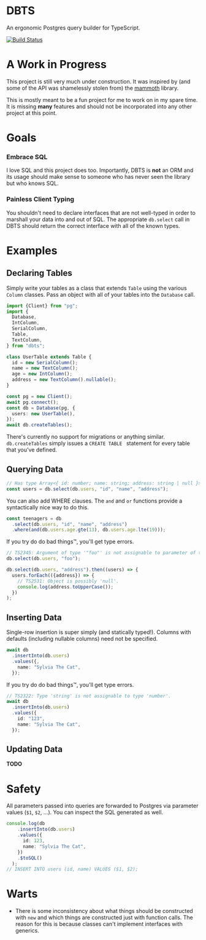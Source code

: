 # DBTS
An ergonomic Postgres query builder for TypeScript.

[![Build Status](https://travis-ci.org/travigd/dbts.svg?branch=master)](https://travis-ci.org/travigd/dbts)

# A Work in Progress
This project is still very much under construction.
It was inspired by (and some of the API was shamelessly stolen from) the [mammoth](https://github.com/Ff00ff/mammoth) library.

This is mostly meant to be a fun project for me to work on in my spare time.
It is missing **many** features and should not be incorporated into any other project at this point.

# Goals

### Embrace SQL
I love SQL and this project does too.
Importantly, DBTS is **not** an ORM and its usage should make sense to someone who has never seen the library but who knows SQL.

### Painless Client Typing
You shouldn't need to declare interfaces that are not well-typed in order to marshall your data into and out of SQL.
The appropriate `db.select` call in DBTS should return the correct interface with all of the known types.

# Examples

## Declaring Tables
Simply write your tables as a class that extends `Table` using the various `Column` classes.
Pass an object with all of your tables into the `Database` call.
```ts
import {Client} from "pg";
import {
  Database,
  IntColumn,
  SerialColumn,
  Table,
  TextColumn,
} from "dbts";

class UserTable extends Table {
  id = new SerialColumn();
  name = new TextColumn();
  age = new IntColumn();
  address = new TextColumn().nullable();
}

const pg = new Client();
await pg.connect();
const db = Database(pg, {
  users: new UserTable(),
});
await db.createTables();
```

There's currently no support for migrations or anything similar.
`db.createTables` simply issues a `CREATE TABLE ` statement for every table that you've defined.

## Querying Data
```ts
// Has type Array<{ id: number; name: string; address: string | null }>
const users = db.select(db.users, "id", "name", "address");
```

You can also add WHERE clauses.
The `and` and `or` functions provide a syntactically nice way to do this.
```ts
const teenagers = db
  .select(db.users, "id", "name", "address")
  .where(and(db.users.age.gte(13), db.users.age.lte(19)));
```

If you try do do bad things™, you'll get type errors.
```ts
// TS2345: Argument of type '"foo"' is not assignable to parameter of type '"id" | "name" | "address"
db.select(db.users, "foo");

db.select(db.users, "address").then((users) => {
  users.forEach(({address}) => {
    // TS2531: Object is possibly 'null'.
    console.log(address.toUpperCase());
  })
);
```

## Inserting Data
Single-row insertion is super simply (and statically typed!).
Columns with defaults (including nullable columns) need not be specified.
```ts
await db
  .insertInto(db.users)
  .values({,
    name: "Sylvia The Cat",
  });
```

If you try do do bad things™, you'll get type errors.
```ts
// TS2322: Type 'string' is not assignable to type 'number'.
await db
  .insertInto(db.users)
  .values({
    id: "123",
    name: "Sylvia The Cat",
  });
```


## Updating Data
**TODO**

# Safety
All parameters passed into queries are forwarded to Postgres via parameter values (`$1`, `$2`, ...).
You can inspect the SQL generated as well.
```ts
console.log(db
    .insertInto(db.users)
    .values({
      id: 123,
      name: "Sylvia The Cat",
    })
    .$toSQL()
  );
// INSERT INTO users (id, name) VALUES ($1, $2);
```

# Warts
* There is some inconsistency about what things should be constructed with `new` and which things are constructed just
  with function calls. The reason for this is because classes can't implement interfaces with generics.
